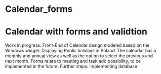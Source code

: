 # Calendar_forms
# Calendar with forms and validtion
Work in progress.
Front-End of Calendar design modeled based on the Windows widget. Displaying Public holidays in Poland. 
The calendar has a monthly and annual view as well as the option to select the previous and next month.
Forms relate to meeting and task add possibility, to be implemented in the future. 
Further steps: implementing database



